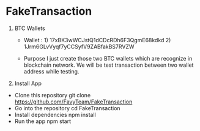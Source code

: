 # FakeTransaction


1. BTC Wallets

   - Wallet : 
         1) 17xBK3wWCJstQ1dCDcRDh6F3QgmE68kdkd
         2) 1Jrm6GLvVyqf7yCCSyfV9ZABfakBS7RVZW
      
   - Purpose
     I just create those two BTC wallets which are recognize in blockchain network. 
     We will be test transaction between two wallet address while testing.
     

2. Install App
  
  - Clone this repository
  git clone https://github.com/FavyTeam/FakeTransaction
  - Go into the repository
  cd FakeTransaction
  - Install dependencies
  npm install
  - Run the app
  npm start
     
